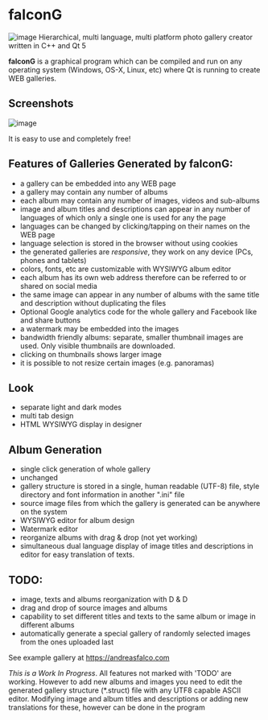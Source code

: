 # falconG
![image](https://user-images.githubusercontent.com/37068759/114211459-f61df280-9960-11eb-8e57-eddca19dcf7e.png)
Hierarchical, multi language, multi platform photo gallery creator
    written in C++ and Qt 5

**falconG** is a graphical program which can be compiled and 
run on any operating system (Windows, OS-X, Linux, etc) where 
Qt is running to create WEB galleries. 

## Screenshots
![image](https://user-images.githubusercontent.com/37068759/108631608-e444c680-746a-11eb-87ff-e7c7b14d1bc7.png)


It is easy to use and completely free!

## Features of Galleries Generated by **falconG**:

 - a gallery can be embedded into any WEB page
 - a gallery may contain any number of albums
 - each album may contain any number of images, videos and sub-albums
 - image and album titles and descriptions can appear in any 
    number of languages of which only a single one is used 
    for any the page
 - languages can be changed by clicking/tapping on their names
   on the WEB page
 - language selection is stored in the browser without using
   cookies
 - the generated galleries are *responsive*, they work on any 
   device (PCs, phones and tablets)
 - colors, fonts, etc are customizable with WYSIWYG album editor
 - each album has its own web address therefore can be referred
   to or shared on social media
 - the same image can appear in any number of albums with the same
   title and description without duplicating the files
 - Optional Google analytics code for the whole gallery and 
   Facebook like and share buttons
 - a watermark may be embedded into the images
 - bandwidth friendly albums: separate, smaller thumbnail 
   images are used. Only visible thumbnails are downloaded.
 - clicking on thumbnails shows larger image
 - it is possible to not resize certain images (e.g. panoramas)

## Look
 - separate light and dark modes
 - multi tab design
 - HTML WYSIWYG display in designer

## Album Generation

 - single click generation of whole gallery
 - unchanged 
 - gallery structure is stored in a single, human readable (UTF-8) file,
   style directory and font information in another ".ini" file
 - source image files from which the gallery is generated
   can be anywhere on the system
 - WYSIWYG editor for album design
 - Watermark editor
 - reorganize albums with drag & drop (not yet working)
 - simultaneous dual language display of image titles and 
   descriptions in editor for easy translation of texts.

## TODO:
  - image, texts and albums reorganization with D & D
  - drag and drop of source images and albums
  - capability to set different titles and texts to the 
    same album or image in different albums
  - automatically generate a special gallery of randomly 
    selected images from the ones uploaded last

 
See example gallery at https://andreasfalco.com

*This is a Work In Progress*.
All features not marked with 'TODO' are working. However 
to add new albums and images you need to edit the
generated gallery structure (\*.struct) file with any UTF8
capable ASCII editor.
Modifying image and album titles and descriptions or adding
new translations for these, however can be done in the program
